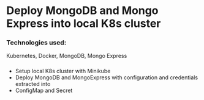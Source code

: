 # Deploy MongoDB and Mongo Express into local K8s cluster

### Technologies used:
Kubernetes, Docker, MongoDB, Mongo Express
###
- Setup local K8s cluster with Minikube
- Deploy MongoDB and MongoExpress with configuration and credentials extracted into
- ConfigMap and Secret